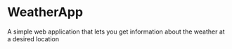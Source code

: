 # WeatherApp
A simple web application that lets you get information about the weather at a desired location
